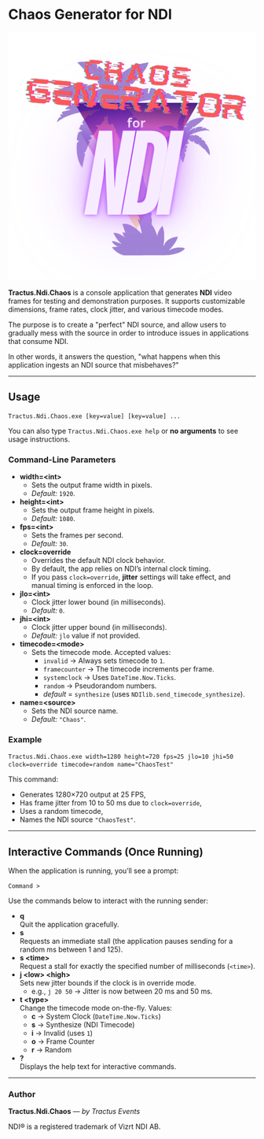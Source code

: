 ﻿# Chaos Generator for NDI

![Chaos for NDI Logo](1.png)

**Tractus.Ndi.Chaos** is a console application that generates **NDI** video frames for testing and demonstration purposes. It supports customizable dimensions, frame rates, clock jitter, and various timecode modes.

The purpose is to create a "perfect" NDI source, and allow users to gradually mess with the source in order to introduce issues in applications that consume NDI.

In other words, it answers the question, "what happens when this application ingests an NDI source that misbehaves?"

---



## Usage

```
Tractus.Ndi.Chaos.exe [key=value] [key=value] ...
```

You can also type `Tractus.Ndi.Chaos.exe help` or **no arguments** to see usage instructions.

### Command-Line Parameters

- **width=&lt;int&gt;**
  - Sets the output frame width in pixels.
  - *Default:* `1920`.
- **height=&lt;int&gt;**
  - Sets the output frame height in pixels.
  - *Default:* `1080`.
- **fps=&lt;int&gt;**
  - Sets the frames per second.
  - *Default:* `30`.
- **clock=override**
  - Overrides the default NDI clock behavior.  
  - By default, the app relies on NDI’s internal clock timing.  
  - If you pass `clock=override`, **jitter** settings will take effect, and manual timing is enforced in the loop.
- **jlo=&lt;int&gt;**
  - Clock jitter lower bound (in milliseconds).
  - *Default:* `0`.
- **jhi=&lt;int&gt;**
  - Clock jitter upper bound (in milliseconds).
  - *Default:* `jlo` value if not provided.
- **timecode=&lt;mode&gt;**
  - Sets the timecode mode. Accepted values:
    - `invalid` &rarr; Always sets timecode to `1`.
    - `framecounter` &rarr; The timecode increments per frame.
    - `systemclock` &rarr; Uses `DateTime.Now.Ticks`.
    - `random` &rarr; Pseudorandom numbers.
    - *default* = `synthesize` (uses `NDIlib.send_timecode_synthesize`).
- **name=&lt;source&gt;**
  - Sets the NDI source name.
  - *Default:* `"Chaos"`.

### Example

```
Tractus.Ndi.Chaos.exe width=1280 height=720 fps=25 jlo=10 jhi=50 clock=override timecode=random name="ChaosTest"
```

This command:
- Generates 1280×720 output at 25 FPS,
- Has frame jitter from 10 to 50 ms due to `clock=override`,
- Uses a random timecode,
- Names the NDI source `"ChaosTest"`.

---

## Interactive Commands (Once Running)

When the application is running, you’ll see a prompt:  
```
Command >
```
Use the commands below to interact with the running sender:

- **q**  
  Quit the application gracefully.
- **s**  
  Requests an immediate stall (the application pauses sending for a random ms between 1 and 125).
- **s &lt;time&gt;**  
  Request a stall for exactly the specified number of milliseconds (`<time>`).
- **j &lt;low&gt; &lt;high&gt;**  
  Sets new jitter bounds if the clock is in override mode.
  - e.g., `j 20 50` → Jitter is now between 20 ms and 50 ms.
- **t &lt;type&gt;**  
  Change the timecode mode on-the-fly. Values:
  - **c** → System Clock (`DateTime.Now.Ticks`)
  - **s** → Synthesize (NDI Timecode)
  - **i** → Invalid (uses `1`)
  - **o** → Frame Counter
  - **r** → Random
- **?**  
  Displays the help text for interactive commands.

---

### Author

**Tractus.Ndi.Chaos** — *by Tractus Events*

NDI® is a registered trademark of Vizrt NDI AB.